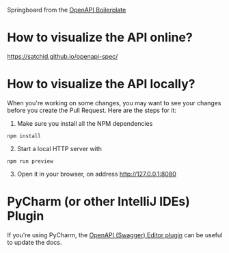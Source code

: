 Springboard from the [OpenAPI Boilerplate](https://github.com/dgarcia360/openapi-boilerplate)

# How to visualize the API online?
https://satchid.github.io/openapi-spec/

# How to visualize the API locally?
When you're working on some changes, you may want to see your changes before you create the Pull Request. Here are the steps for it:
1. Make sure you install all the NPM dependencies
```shell
npm install
```

2. Start a local HTTP server with  
```shell
npm run preview
```

3. Open it in your browser, on address http://127.0.0.1:8080  


# PyCharm (or other IntelliJ IDEs) Plugin
If you're using PyCharm, the [OpenAPI (Swagger) Editor plugin](https://plugins.jetbrains.com/plugin/14837-openapi-swagger-editor) can be useful to update the docs.
